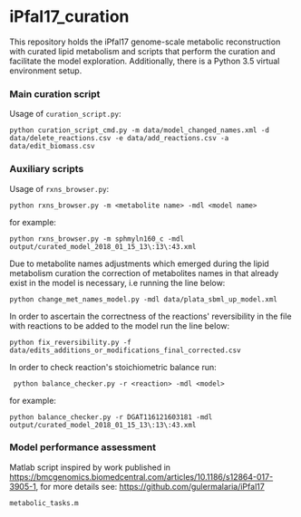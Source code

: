 # iPfal17_curation
This repository holds the iPfal17 genome-scale metabolic reconstruction with curated lipid metabolism and scripts that perform the curation and facilitate the model exploration.
Additionally, there is a Python 3.5 virtual environment setup.

### Main curation script

Usage of ``` curation_script.py ```: 

```python curation_script_cmd.py -m data/model_changed_names.xml -d data/delete_reactions.csv -e data/add_reactions.csv -a data/edit_biomass.csv```

### Auxiliary scripts

Usage of ``` rxns_browser.py ```:

```python rxns_browser.py -m <metabolite name> -mdl <model name>```

for example:

```python rxns_browser.py -m sphmyln160_c -mdl output/curated_model_2018_01_15_13\:13\:43.xml```

Due to metabolite names adjustments which emerged during the lipid metabolism curation the correction of metabolites names in that already exist in the model is necessary, i.e running the line below:

```python change_met_names_model.py -mdl data/plata_sbml_up_model.xml```

In order to ascertain the correctness of the reactions' reversibility in the file with reactions to be added to the model run the line below:

``` python fix_reversibility.py -f data/edits_additions_or_modifications_final_corrected.csv ```

In order to check reaction's stoichiometric balance run:

``` python balance_checker.py -r <reaction> -mdl <model>```

for example:

``` python balance_checker.py -r DGAT116121603181 -mdl output/curated_model_2018_01_15_13\:13\:43.xml ```

### Model performance assessment 

Matlab script inspired by work published in https://bmcgenomics.biomedcentral.com/articles/10.1186/s12864-017-3905-1, for more details see: https://github.com/gulermalaria/iPfal17

``` metabolic_tasks.m ```
